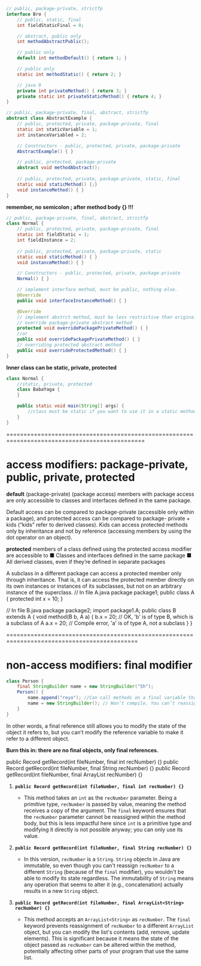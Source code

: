 
```java
// public, package-private, strictfp
interface Bro {
    // public, static, final
    int fieldStaticFinal = 0;

    // abstract, public only
    int methodAbstractPublic();

    // public only
    default int methodDefault() { return 1; }

    // public only
    static int methodStatic() { return 2; }

    // java 9
    private int privateMethod() { return 3; }
    private static int privateStaticMethod() { return 4; }
}
```

```java
// public, package-private, final, abstract, strictfp
abstract class AbstractExample {
    // public, protected, private, package-private, final
    static int staticVariable = 1;
    int instanceVariabled = 2;

    // Constructors - public, protected, private, package-private
    AbstractExample() { }

    // public, protected, package-private
    abstract void methodAbstract();
    
    // public, protected, private, package-private, static, final
    static void staticMethod() {;}
    void instanceMethod() { }
}

```
**remember, no semicolon ; after method body {} !!!**
```java
// public, package-private, final, abstract, strictfp
class Normal {
    // public, protected, private, package-private, final
    static int fieldStatic = 1;
    int fieldInstance = 2;
    
    // public, protected, private, package-private, static
    static void staticMethod() { }
    void instanceMethod() { }

    // Constructors - public, protected, private, package-private
    Normal() { }

    // implement interface method, must be public, nothing else.
    @Override
    public void interfaceInstanceMethod() { }

    @Override
    // implement abstrct method, must be less restrictive than original
    // override package-private abstract method
    protected void overridePackagePrivateMethod() { }
    //or 
    public void overridePackagePrivateMethod() { }
    // overriding protected abstract method
    public void overrideProtectedMethod() { }
}

```

**Inner class can be static, private, protected**
```java
class Normal {
    //static, private, protected
    class BabaYaga {
    }

    public static void main(String[] args) {
        //class must be static if you want to use it in a static method.
    }
}
```

==============================================================================================
# access modifiers: package-private, public, private, protected

**default** (package-private) (package access)
members with package access are only accessible to classes and interfaces defined in the same package.

Default access can be compared to package-private (accessible
only within a package), and protected access can be compared to package-
private + kids (“kids” refer to derived classes). Kids can access protected
methods only by inheritance and not by reference (accessing members by
using the dot operator on an object).

**protected**
members of a class defined using the protected access modifier are accessible to
■ Classes and interfaces defined in the same package
■ All derived classes, even if they’re defined in separate packages

A subclass in a different package can access a protected member only through inheritance. That is, it can access the protected member directly on its own instances or instances of its subclasses, but not on an arbitrary instance of the superclass.
// In file A.java
package package1;
public class A {
    protected int x = 10;
}

// In file B.java
package package2;
import package1.A;
public class B extends A {
    void method(B b, A a) {
        b.x = 20; // OK, 'b' is of type B, which is a subclass of A
        a.x = 20; // Compile error, 'a' is of type A, not a subclass
    }
}

============================================================================================
# non-access modifiers: final modifier
```java
class Person {
    final StringBuilder name = new StringBuilder("Sh");
    Person() {
        name.append("reya"); //Can call methods on a final variable that change its state
        name = new StringBuilder(); // Won’t compile. You can’t reassign another object to a final variable.
    }
}
```
In other words, a final reference still allows you to modify the state of the object it refers to, but you can’t modify the reference variable to make it refer to a different object. 

**Burn this in: there are no final objects, only final references.**

public Record getRecord(int fileNumber, final int recNumber) {}
public Record getRecord(int fileNumber, final String recNumber) {}
public Record getRecord(int fileNumber, final ArrayList<String> recNumber) {}

1. **`public Record getRecord(int fileNumber, final int recNumber) {}`**
   - This method takes an `int` as the `recNumber` parameter. Being a primitive type, `recNumber` is passed by value, meaning the method receives a copy of the argument. The `final` keyword ensures that the `recNumber` parameter cannot be reassigned within the method body, but this is less impactful here since `int` is a primitive type and modifying it directly is not possible anyway; you can only use its value.

2. **`public Record getRecord(int fileNumber, final String recNumber) {}`**
   - In this version, `recNumber` is a `String`. `String` objects in Java are immutable, so even though you can't reassign `recNumber` to a different `String` (because of the `final` modifier), you wouldn't be able to modify its state regardless. The immutability of `String` means any operation that seems to alter it (e.g., concatenation) actually results in a new `String` object.

3. **`public Record getRecord(int fileNumber, final ArrayList<String> recNumber) {}`**
   - This method accepts an `ArrayList<String>` as `recNumber`. The `final` keyword prevents reassignment of `recNumber` to a different `ArrayList` object, but you can modify the list's contents (add, remove, update elements). This is significant because it means the state of the object passed as `recNumber` can be altered within the method, potentially affecting other parts of your program that use the same list.